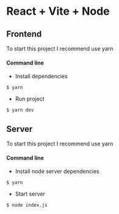 # React + Vite + Node

## Frontend

To start this project I recommend use yarn

#### Command line

- Install dependencies

`$ yarn`

- Run project

`$ yarn dev`

## Server

To start this project I recommend use yarn

#### Command line

- Install node server dependencies

`$ yarn`

- Start server

`$ node index.js`
